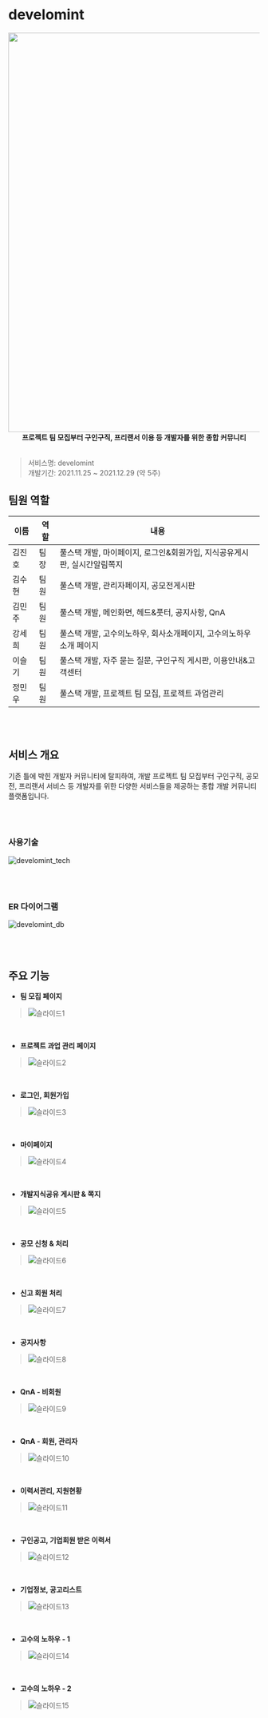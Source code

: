 # develomint

<div>
<p align="center">
  <img width="800px;" src="./image/메인화면.jpg" />
  <br/><b>프로젝트 팀 모집부터 구인구직, 프리랜서 이용 등 개발자를 위한 종합 커뮤니티</b>
<br/>  
<br/> 
</p>    
</div>

> 서비스명: develomint      
> 개발기간: 2021.11.25 ~ 2021.12.29 (약 5주)   

## 팀원 역할   
| 이름   | 역할 | 내용                        |
| ------ | ---- | --------------------------- |
| 김진호 | 팀장 | 풀스택 개발, 마이페이지, 로그인&회원가입, 지식공유게시판, 실시간알림쪽지 |
| 김수현 | 팀원 | 풀스택 개발, 관리자페이지, 공모전게시판 |
| 김민주 | 팀원 | 풀스택 개발, 메인화면, 헤드&풋터, 공지사항, QnA |
| 강세희 | 팀원 | 풀스택 개발, 고수의노하우, 회사소개페이지, 고수의노하우 소개 페이지 |
| 이슬기 | 팀원 | 풀스택 개발, 자주 묻는 질문, 구인구직 게시판, 이용안내&고객센터 |
| 정민우 | 팀원 | 풀스택 개발, 프로젝트 팀 모집, 프로젝트 과업관리 |

<br/>  
<br/>    

## 서비스 개요      
기존 틀에 박힌 개발자 커뮤니티에 탈피하여, 개발 프로젝트 팀 모집부터 구인구직, 공모전, 프리랜서 서비스 등 개발자를 위한 다양한 서비스들을 제공하는 종합 개발 커뮤니티 플랫폼입니다.

<br/>  
<br/>

### 사용기술      
![develomint_tech](./image/%EA%B8%B0%EC%88%A0.jpg)

<br/>  
<br/> 

### ER 다이어그램      
![develomint_db](./image/erd.png)

<br/>  
<br/> 

## 주요 기능

* **팀 모집 페이지** 
> ![슬라이드1](./image/%ED%8C%80%EB%AA%A8%EC%A7%91.png)

<br/>

* **프로젝트 과업 관리 페이지** 
> ![슬라이드2](./image/%ED%8C%80%EB%AA%A8%EC%A7%912.png)

<br/>

* **로그인, 회원가입** 
> ![슬라이드3](./image/%EB%A1%9C%EA%B7%B8%EC%9D%B8%ED%9A%8C%EC%9B%90%EA%B0%80%EC%9E%85.png)

<br/>

* **마이페이지** 
> ![슬라이드4](./image/%EB%A7%88%EC%9D%B4%ED%8E%98%EC%9D%B4%EC%A7%80.png)

<br/>

* **개발지식공유 게시판 & 쪽지** 
> ![슬라이드5](./image/%EA%B0%9C%EB%B0%9C%EC%A7%80%EC%8B%9D%EA%B3%B5%EC%9C%A0%EB%B0%8F%EC%AA%BD%EC%A7%80.png)

<br/>

* **공모 신청 & 처리** 
> ![슬라이드6](./image/%EA%B3%B5%EB%AA%A8%EC%8B%A0%EC%B2%AD%EB%B0%8F%EC%B2%98%EB%A6%AC.png)

<br/>

* **신고 회원 처리** 
> ![슬라이드7](./image/%EC%8B%A0%EA%B3%A0%20%ED%9A%8C%EC%9B%90%20%EC%B2%98%EB%A6%AC.png)

<br/>

* **공지사항** 
> ![슬라이드8](./image/%EA%B3%B5%EC%A7%80%EC%82%AC%ED%95%AD.png)

<br/>

* **QnA - 비회원** 
> ![슬라이드9](./image/qna(%EB%B9%84%ED%9A%8C%EC%9B%90).png)

<br/>

* **QnA - 회원, 관리자** 
> ![슬라이드10](./image/qna(%ED%9A%8C%EC%9B%90%2C%EA%B4%80%EB%A6%AC%EC%9E%90).png)

<br/>

* **이력서관리, 지원현황** 
> ![슬라이드11](./image/%EC%9D%B4%EB%A0%A5%EC%84%9C%EA%B4%80%EB%A6%AC%EB%B0%8F%EC%A7%80%EC%9B%90%ED%98%84%ED%99%A9.png)

<br/>

* **구인공고, 기업회원 받은 이력서** 
> ![슬라이드12](./image/%EA%B5%AC%EC%9D%B8%EA%B3%B5%EA%B3%A0%EB%B0%8F%EA%B8%B0%EC%97%85%ED%9A%8C%EC%9B%90%EC%9D%B4%EB%A0%A5%EC%84%9C.png)

<br/>

* **기업정보, 공고리스트** 
> ![슬라이드13](./image/%EA%B8%B0%EC%97%85%EC%A0%95%EB%B3%B4%EB%B0%8F%EA%B3%B5%EA%B3%A0%EB%A6%AC%EC%8A%A4%ED%8A%B8.png)

<br/>

* **고수의 노하우 - 1** 
> ![슬라이드14](./image/%EA%B3%A0%EC%88%98%EC%9D%98%EB%85%B8%ED%95%98%EC%9A%B0.png)

<br/>

* **고수의 노하우 - 2** 
> ![슬라이드15](./image/%EA%B3%A0%EC%88%98%EC%9D%98%EB%85%B8%ED%95%98%EC%9A%B02.png)

<br/>
<br/>

